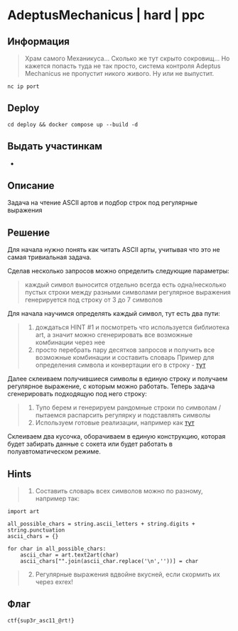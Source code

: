 # AdeptusMechanicus | hard | ppc

## Информация

> Храм самого Механикуса...
> Сколько же тут скрыто сокровищ...
> Но кажется попасть туда не так просто, система контроля Adeptus Mechanicus не пропустит никого живого. Ну или не выпустит.

`nc ip port`

## Deploy

```bash=
cd deploy && docker compose up --build -d
```

## Выдать участинкам

-

## Описание

Задача на чтение ASCII артов и подбор строк под регулярные выражения

## Решение

Для начала нужно понять как читать ASCII арты, учитывая что это не самая тривиальная задача.

Сделав несколько запросов можно определить следующие параметры:
> каждый символ выносится отдельно
> всегда есть одна/несколько пустых строки между разными символами
> регулярное выражения генерируется под строку от 3 до 7 символов 

Для начала научимся определять каждый символ, тут есть два пути:
> 1. дождаться HINT #1 и посмотреть что используется библиотека art, а значит можно сгенерировать все возможные комбинации через нее
> 2. просто перебрать пару десятков запросов и получить все возможные комбинации и составить словарь
> Пример для определения символа и конвертации его в строку - [тут](solve/ascii2text.py)

Далее склеиваем получившиеся символы в единую строку и получаем регулярное выражение, с которым можно работать. Теперь задача сгенерировать подходящую под него строку:
> 1. Тупо берем и генерируем рандомные строки по символам / пытаемся распарсить регулярку и подставлять символы
> 2. Используем готовые реализации, например как [тут](solve/rex2text.py)

Склеиваем два кусочка, оборачиваем в единую конструкцию, которая будет забирать данные с сокета или будет работать в полуавтоматическом режиме.

## Hints

> 1. Составить словарь всех символов можно по разному, например так:
```
import art

all_possible_chars = string.ascii_letters + string.digits + string.punctuation
ascii_chars = {}

for char in all_possible_chars:
    ascii_char = art.text2art(char)
    ascii_chars["".join(ascii_char.replace('\n',''))] = char
```

> 2. Регулярные выражения вдвойне вкусней, если скормить их через exrex!

## Флаг

`ctf{sup3r_asc11_@rt!}`


